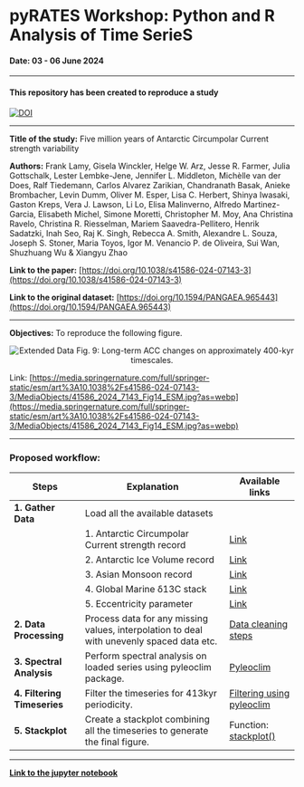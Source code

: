 # pyRATES Workshop: Python and R Analysis of Time SerieS
#### Date: 03 - 06 June 2024
---------------------------------------------
#### This repository has been created to reproduce a study
[![DOI](https://zenodo.org/badge/810518716.svg)](https://zenodo.org/doi/10.5281/zenodo.11508506)

---------------------------------------------
 **Title of the study:** Five million years of Antarctic Circumpolar Current strength variability

**Authors:** Frank Lamy, Gisela Winckler, Helge W. Arz, Jesse R. Farmer, Julia Gottschalk, Lester Lembke-Jene, Jennifer L. Middleton, Michèlle van der Does, Ralf Tiedemann, Carlos Alvarez Zarikian, Chandranath Basak, Anieke Brombacher, Levin Dumm, Oliver M. Esper, Lisa C. Herbert, Shinya Iwasaki, Gaston Kreps, Vera J. Lawson, Li Lo, Elisa Malinverno, Alfredo Martinez-Garcia, Elisabeth Michel, Simone Moretti, Christopher M. Moy, Ana Christina Ravelo, Christina R. Riesselman, Mariem Saavedra-Pellitero, Henrik Sadatzki, Inah Seo, Raj K. Singh, Rebecca A. Smith, Alexandre L. Souza, Joseph S. Stoner, Maria Toyos, Igor M. Venancio P. de Oliveira, Sui Wan, Shuzhuang Wu & Xiangyu Zhao 

**Link to the paper:** [https://doi.org/10.1038/s41586-024-07143-3](https://doi.org/10.1038/s41586-024-07143-3)

**Link to the original dataset:** [https://doi.org/10.1594/PANGAEA.965443](https://doi.org/10.1594/PANGAEA.965443)

------------------------------------------------
**Objectives:** To reproduce the following figure.

<div align="center">
  <img src="https://media.springernature.com/full/springer-static/esm/art%3A10.1038%2Fs41586-024-07143-3/MediaObjects/41586_2024_7143_Fig14_ESM.jpg?as=webp" alt="Extended Data Fig. 9: Long-term ACC changes on approximately 400-kyr timescales.">
</div>


Link: [https://media.springernature.com/full/springer-static/esm/art%3A10.1038%2Fs41586-024-07143-3/MediaObjects/41586_2024_7143_Fig14_ESM.jpg?as=webp](https://media.springernature.com/full/springer-static/esm/art%3A10.1038%2Fs41586-024-07143-3/MediaObjects/41586_2024_7143_Fig14_ESM.jpg?as=webp)

------------

### **Proposed workflow:**
| Steps | Explanation | Available links |
|-------| ------------| ----------|
| **1. Gather Data** |Load all the available datasets ||
||1. Antarctic Circumpolar Current strength record|[Link](https://doi.org/10.1038/s41586-024-07143-3)|
|  |2. Antarctic Ice Volume record| [Link](http://scholar.google.com/scholar_lookup?&title=Persistent%20400%2C000-year%20variability%20of%20Antarctic%20ice%20volume%20and%20the%20carbon%20cycle%20is%20revealed%20throughout%20the%20Plio-Pleistocene&journal=Nat.%20Commun.&doi=10.1038%2Fncomms3999&volume=5&publication_year=2014&author=de%20Boer%2CB&author=Lourens%2CLJ&author=Wal%2CRSW) |
||3. Asian Monsoon record|[Link](http://scholar.google.com/scholar_lookup?&title=Seven%20million%20years%20of%20wind%20and%20precipitation%20variability%20on%20the%20Chinese%20Loess%20Plateau&journal=Earth%20Planet.%20Sci.%20Lett.&doi=10.1016%2Fj.epsl.2010.07.004&volume=297&pages=525-535&publication_year=2010&author=Sun%2CYB&author=An%2CZS&author=Clemens%2CSC&author=Bloemendal%2CJ&author=Vandenberghe%2CJ)|
||4. Global Marine δ13C stack|[Link](http://scholar.google.com/scholar_lookup?&title=An%20astronomically%20dated%20record%20of%20Earth’s%20climate%20and%20its%20predictability%20over%20the%20last%2066%20million%20years&journal=Science&doi=10.1126%2Fscience.aba6853&volume=369&pages=1383-1387&publication_year=2020&author=Westerhold%2CT)|
||5. Eccentricity parameter|[Link](https://www.aanda.org/articles/aa/full/2004/46/aa1335/aa1335.html)|
| **2. Data Processing**| Process data for any missing values, interpolation to deal with unevenly spaced data etc. | [Data cleaning steps](https://pyleoclim-util.readthedocs.io/en/latest/core/api.html#pyleoclim.core.series.Series.clean) |
| **3. Spectral Analysis** | Perform spectral analysis on loaded series using pyleoclim package. | [Pyleoclim](https://pyleoclim-util.readthedocs.io/en/latest/)|
| **4. Filtering Timeseries**| Filter the timeseries for 413kyr periodicity.| [Filtering using pyleoclim](http://linked.earth/PyleoTutorials/notebooks/L1_filtering_and_detrending.html) |
| **5. Stackplot**| Create a stackplot combining all the timeseries to generate the final figure. | Function: [stackplot()](https://pyleoclim-util.readthedocs.io/en/v0.7.4/utils/plotting/stackplot.html) |

----------


[**Link to the jupyter notebook**](https://github.com/PaleoPranay/pyRATES/blob/main/notebook/pyRATES_github.ipynb)







